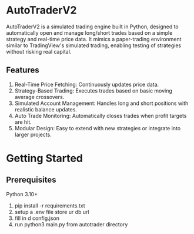# AutoTraderV2

AutoTraderV2 is a simulated trading engine built in Python, designed to automatically open and manage long/short trades based on a simple strategy and real-time price data.
It mimics a paper-trading environment similar to TradingView's simulated trading, enabling testing of strategies without risking real capital.

## Features
1. Real-Time Price Fetching: Continuously updates price data.
2. Strategy-Based Trading: Executes trades based on basic moving average crossovers.
3. Simulated Account Management: Handles long and short positions with realistic balance updates.
4. Auto Trade Monitoring: Automatically closes trades when profit targets are hit.
5. Modular Design: Easy to extend with new strategies or integrate into larger projects.

# Getting Started
## Prerequisites

Python 3.10+

1. pip install -r requirements.txt
2. setup a .env file store ur db url
3. fill in d config.json
4. run python3 main.py from autotrader directory